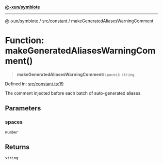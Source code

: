 [**@-xun/symbiote**](../../../README.md)

***

[@-xun/symbiote](../../../README.md) / [src/constant](../README.md) / makeGeneratedAliasesWarningComment

# Function: makeGeneratedAliasesWarningComment()

> **makeGeneratedAliasesWarningComment**(`spaces`): `string`

Defined in: [src/constant.ts:19](https://github.com/Xunnamius/symbiote/blob/0bafa3046d16effe919127463c68cff1fb657848/src/constant.ts#L19)

The comment injected before each batch of auto-generated aliases.

## Parameters

### spaces

`number`

## Returns

`string`
